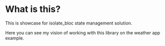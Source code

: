 # What is this?
This is showcase for isolate_bloc state management solution.

Here you can see my vision of working with this library on the weather app example.
